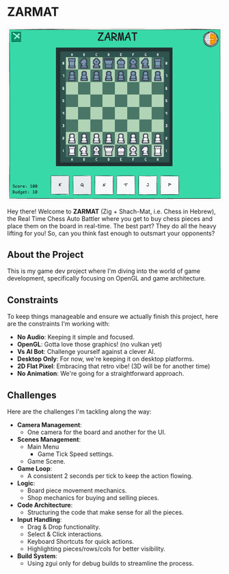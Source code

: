 # ZARMAT

![ZARMAT](./docs/zarmat.png)

Hey there! Welcome to **ZARMAT** (Zig + Shach-Mat, i.e. Chess in Hebrew), the Real Time Chess Auto Battler where you get to buy chess pieces and place them on the board in real-time. The best part? They do all the heavy lifting for you! So, can you think fast enough to outsmart your opponents?

## About the Project

This is my game dev project where I'm diving into the world of game development, specifically focusing on OpenGL and game architecture.

## Constraints

To keep things manageable and ensure we actually finish this project, here are the constraints I'm working with:

- **No Audio**: Keeping it simple and focused.
- **OpenGL**: Gotta love those graphics! (no vulkan yet)
- **Vs AI Bot**: Challenge yourself against a clever AI.
- **Desktop Only**: For now, we're keeping it on desktop platforms.
- **2D Flat Pixel**: Embracing that retro vibe! (3D will be for another time)
- **No Animation**: We're going for a straightforward approach.

## Challenges

Here are the challenges I'm tackling along the way:

- **Camera Management**:
  - One camera for the board and another for the UI.
- **Scenes Management**:
  - Main Menu
    - Game Tick Speed settings.
  - Game Scene.
- **Game Loop**:
  - A consistent 2 seconds per tick to keep the action flowing.
- **Logic**:
  - Board piece movement mechanics.
  - Shop mechanics for buying and selling pieces.
- **Code Architecture**:
  - Structuring the code that make sense for all the pieces.
- **Input Handling**:
  - Drag & Drop functionality.
  - Select & Click interactions.
  - Keyboard Shortcuts for quick actions.
  - Highlighting pieces/rows/cols for better visibility.
- **Build System**:
  - Using zgui only for debug builds to streamline the process.
